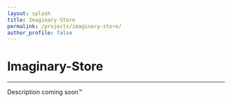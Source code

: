 ```yaml
---
layout: splash
title: Imaginary-Store
permalink: /projects/imaginary-store/
author_profile: false
---
```


# Imaginary-Store

---

Description coming soon™